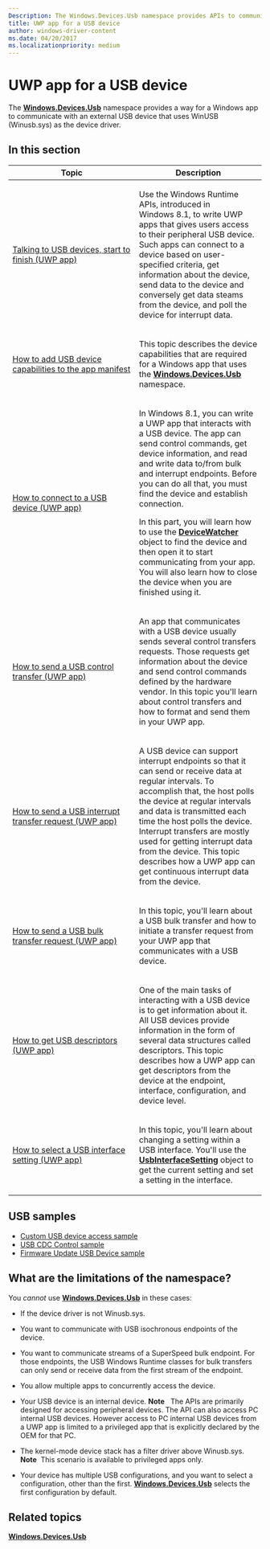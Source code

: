 ```yaml
---
Description: The Windows.Devices.Usb namespace provides APIs to communicate with an external USB device.
title: UWP app for a USB device
author: windows-driver-content
ms.date: 04/20/2017
ms.localizationpriority: medium
---
```


# UWP app for a USB device


The [**Windows.Devices.Usb**](https://msdn.microsoft.com/library/windows/apps/dn278466) namespace provides a way for a Windows app to communicate with an external USB device that uses WinUSB (Winusb.sys) as the device driver.

## In this section


<table>
<colgroup>
<col width="50%" />
<col width="50%" />
</colgroup>
<thead>
<tr class="header">
<th>Topic</th>
<th>Description</th>
</tr>
</thead>
<tbody>
<tr class="odd">
<td><p><a href="talking-to-usb-devices-start-to-finish.md" data-raw-source="[Talking to USB devices, start to finish (UWP app)](talking-to-usb-devices-start-to-finish.md)">Talking to USB devices, start to finish (UWP app)</a></p></td>
<td><p>Use the Windows Runtime APIs, introduced in Windows 8.1, to write UWP apps that gives users access to their peripheral USB device. Such apps can connect to a device based on user-specified criteria, get information about the device, send data to the device and conversely get data steams from the device, and poll the device for interrupt data.</p></td>
</tr>
<tr class="even">
<td><p><a href="updating-the-app-manifest-with-usb-device-capabilities.md" data-raw-source="[How to add USB device capabilities to the app manifest](updating-the-app-manifest-with-usb-device-capabilities.md)">How to add USB device capabilities to the app manifest</a></p></td>
<td><p>This topic describes the device capabilities that are required for a Windows app that uses the <a href="https://msdn.microsoft.com/library/windows/apps/dn278466" data-raw-source="[&lt;strong&gt;Windows.Devices.Usb&lt;/strong&gt;](https://msdn.microsoft.com/library/windows/apps/dn278466)"><strong>Windows.Devices.Usb</strong></a> namespace.</p></td>
</tr>
<tr class="odd">
<td><p><a href="how-to-connect-to-a-usb-device--uwp-app-.md" data-raw-source="[How to connect to a USB device (UWP app)](how-to-connect-to-a-usb-device--uwp-app-.md)">How to connect to a USB device (UWP app)</a></p></td>
<td><p>In Windows 8.1, you can write a UWP app that interacts with a USB device. The app can send control commands, get device information, and read and write data to/from bulk and interrupt endpoints. Before you can do all that, you must find the device and establish connection.</p>
<p>In this part, you will learn how to use the <a href="https://msdn.microsoft.com/library/windows/apps/br225446" data-raw-source="[&lt;strong&gt;DeviceWatcher&lt;/strong&gt;](https://msdn.microsoft.com/library/windows/apps/br225446)"><strong>DeviceWatcher</strong></a> object to find the device and then open it to start communicating from your app. You will also learn how to close the device when you are finished using it.</p></td>
</tr>
<tr class="even">
<td><p><a href="how-to-send-a-usb-control-transfer--uwp-app-.md" data-raw-source="[How to send a USB control transfer (UWP app)](how-to-send-a-usb-control-transfer--uwp-app-.md)">How to send a USB control transfer (UWP app)</a></p></td>
<td><p>An app that communicates with a USB device usually sends several control transfers requests. Those requests get information about the device and send control commands defined by the hardware vendor. In this topic you&#39;ll learn about control transfers and how to format and send them in your UWP app.</p></td>
</tr>
<tr class="odd">
<td><p><a href="how-to-send-a-usb-interrupt-transfer--uwp-app-.md" data-raw-source="[How to send a USB interrupt transfer request (UWP app)](how-to-send-a-usb-interrupt-transfer--uwp-app-.md)">How to send a USB interrupt transfer request (UWP app)</a></p></td>
<td><p>A USB device can support interrupt endpoints so that it can send or receive data at regular intervals. To accomplish that, the host polls the device at regular intervals and data is transmitted each time the host polls the device. Interrupt transfers are mostly used for getting interrupt data from the device. This topic describes how a UWP app can get continuous interrupt data from the device.</p></td>
</tr>
<tr class="even">
<td><p><a href="how-to-send-a-usb-bulk-transfer--uwp-app-.md" data-raw-source="[How to send a USB bulk transfer request (UWP app)](how-to-send-a-usb-bulk-transfer--uwp-app-.md)">How to send a USB bulk transfer request (UWP app)</a></p></td>
<td><p>In this topic, you&#39;ll learn about a USB bulk transfer and how to initiate a transfer request from your UWP app that communicates with a USB device.</p></td>
</tr>
<tr class="odd">
<td><p><a href="how-to-get-usb-descriptors--uwp-app-.md" data-raw-source="[How to get USB descriptors (UWP app)](how-to-get-usb-descriptors--uwp-app-.md)">How to get USB descriptors (UWP app)</a></p></td>
<td><p>One of the main tasks of interacting with a USB device is to get information about it. All USB devices provide information in the form of several data structures called descriptors. This topic describes how a UWP app can get descriptors from the device at the endpoint, interface, configuration, and device level.</p></td>
</tr>
<tr class="even">
<td><p><a href="how-to-select-a-usb-interface-setting--uwp-app-.md" data-raw-source="[How to select a USB interface setting (UWP app)](how-to-select-a-usb-interface-setting--uwp-app-.md)">How to select a USB interface setting (UWP app)</a></p></td>
<td><p>In this topic, you&#39;ll learn about changing a setting within a USB interface. You&#39;ll use the <a href="https://msdn.microsoft.com/library/windows/apps/dn264278" data-raw-source="[&lt;strong&gt;UsbInterfaceSetting&lt;/strong&gt;](https://msdn.microsoft.com/library/windows/apps/dn264278)"><strong>UsbInterfaceSetting</strong></a> object to get the current setting and set a setting in the interface.</p></td>
</tr>
</tbody>
</table>

 

## USB samples


-   [Custom USB device access sample](http://go.microsoft.com/fwlink/p/?linkid=309716)
-   [USB CDC Control sample](http://go.microsoft.com/fwlink/p/?linkid=309716)
-   [Firmware Update USB Device sample](http://go.microsoft.com/fwlink/p/?linkid=309716)

## What are the limitations of the namespace?


You *cannot* use [**Windows.Devices.Usb**](https://msdn.microsoft.com/library/windows/apps/dn278466) in these cases:

-   If the device driver is not Winusb.sys.
-   You want to communicate with USB isochronous endpoints of the device.
-   You want to communicate streams of a SuperSpeed bulk endpoint. For those endpoints, the USB Windows Runtime classes for bulk transfers can only send or receive data from the first stream of the endpoint.
-   You allow multiple apps to concurrently access the device.
-   Your USB device is an internal device.
    **Note**  
    The APIs are primarily designed for accessing peripheral devices. The API can also access PC internal USB devices. However access to PC internal USB devices from a UWP app is limited to a privileged app that is explicitly declared by the OEM for that PC.

     

-   The kernel-mode device stack has a filter driver above Winusb.sys.
    **Note**  This scenario is available to privileged apps only.

     

-   Your device has multiple USB configurations, and you want to select a configuration, other than the first. [**Windows.Devices.Usb**](https://msdn.microsoft.com/library/windows/apps/dn278466) selects the first configuration by default.

## Related topics
[**Windows.Devices.Usb**](https://msdn.microsoft.com/library/windows/apps/dn278466)  



